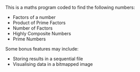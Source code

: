 This is a maths program coded to find the following numbers:
- Factors of a number
- Product of Prime Factors
- Number of Factors
- Highly Composite Numbers
- Prime Numbers

Some bonus features may include:
- Storing results in a sequential file
- Visualising data in a bitmapped image
